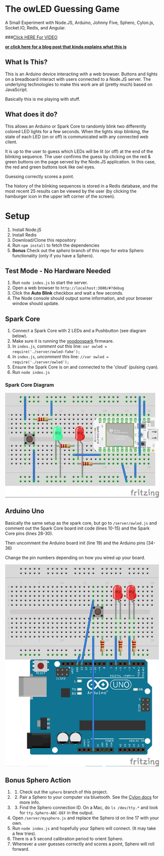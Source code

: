 # The owLED Guessing Game

A Small Experiment with Node.JS, Arduino, Johnny Five, Sphero, Cylon.js, Socket.IO, Redis, and Angular.

###[Click HERE For VIDEO](https://www.youtube.com/watch?v=_T9TdatSAsI)

**[or click here for a blog post that kinda explains what this is](http://ericterpstra.com/2014/07/javascript-powered-stuff/)**

## What Is This?

This is an Arduino device interacting with a web browser.  Buttons and lights on a breadboard interact with users connected to a Node.JS server. The underlying technologies to make this work are all (pretty much) based on JavaScript.

Basically this is me playing with stuff.

## What does it do?

This allows an Arduino or Spark Core to randomly blink two differently colored LED lights for a few seconds.  When the lights stop blinking, the state of each LED (on or off) is communicated with any connected web client.  

It is up to the user to guess which LEDs will be lit (or off) at the end of the blinking sequence.  The user confirms the guess by clicking on the red & green buttons on the page served by the Node.JS application.  In this case, the red and green buttons look like owl eyes.

Guessing correctly scores a point.

The history of the blinking sequences is stored in a Redis database, and the most recent 25 results can be viewed by the user (by clicking the hamburger icon in the upper left corner of the screen).

# Setup

1. Install Node.jS
2. Install Redis
3. Download/Clone this repository
4. Run `npm install` to fetch the dependencies
5. **Bonus**  Check out the *sphero* branch of this repo for extra Sphero functionality (only if you have a Sphero).

## Test Mode - No Hardware Needed

1. Run `node index.js` to start the server.
2. Open a web browser to `http://localhost:3000/#?debug`
3. Click the **Auto Blink** checkbox and wait a few seconds. 
4. The Node console should output some information, and your browser window should update.

## Spark Core

1. Connect a Spark Core with 2 LEDs and a Pushbutton (see diagram below).
2. Make sure it is running the [voodoospark](https://github.com/voodootikigod/voodoospark) firmware.
3. In `index.js`, *comment out* this line: `var owled = require('./server/owled-fake');`
4. In `index.js`, *uncomment* this line: `//var owled = require('./server/owled');`
5. Ensure the Spark Core is on and connected to the 'cloud' (pulsing cyan).
6. Run `node index.js`

### Spark Core Diagram

![Spark Core Diagram](https://github.com/ericterpstra/owled/blob/master/owLED_bb.jpg)

## Arduino Uno

Basically the same setup as the spark core, but go to `/server/owled.js` and comment out the Spark Core board init code (lines 10-15) and the Spark Core pins (lines 28-30).

Then uncomment the Arduino board init (line 19) and the Arduino pins (34-36)

Change the pin numbers depending on how you wired up your board.

![Arduino Diagram](https://github.com/ericterpstra/owled/blob/master/ArduinoOWLED_bb.png)


## Bonus Sphero Action

1. 1. Check out the `sphero` branch of this project.
2. 2. Pair a Sphero to your computer via bluetooth. See the [Cylon docs](http://cylonjs.com/documentation/platforms/sphero/) for more info. 
3. 3. Find the Sphero connection ID.  On a Mac, do `ls /dev/tty.*` and look for `tty.Sphero-ABC-DEF` in the output.
4. Open `/server/mysphero.js` and replace the Sphero id on line 17 with your own.
5. Run `node index.js` and hopefully your Sphero will connect. (It may take a few tries).
6. There is a 5 second calibration period to orient Sphero.
7. Whenever a user guesses correctly and scores a point, Sphero will roll forward.
